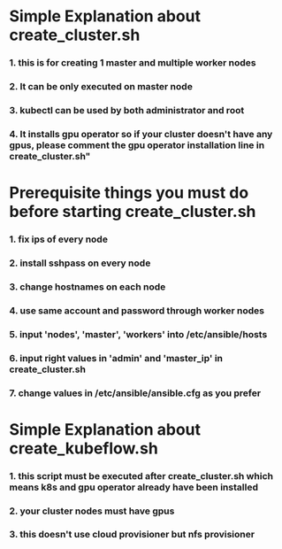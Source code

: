# Simple Explanation about create_cluster.sh
### 1. this is for creating 1 master and multiple worker nodes
### 2. It can be only executed on master node
### 3. kubectl can be used by both administrator and root
### 4. It installs gpu operator so if your cluster doesn't have any gpus, please comment the gpu operator installation line in create_cluster.sh"
#
# Prerequisite things you must do before starting create_cluster.sh
### 1. fix ips of every node
### 2. install sshpass on every node
### 3. change hostnames on each node
### 4. use same account and password through worker nodes
### 5. input 'nodes', 'master', 'workers' into /etc/ansible/hosts
### 6. input right values in 'admin' and 'master_ip' in create_cluster.sh
### 7. change values in /etc/ansible/ansible.cfg as you prefer
#
# Simple Explanation about create_kubeflow.sh
### 1. this script must be executed after create_cluster.sh which means k8s and gpu operator already have been installed
### 2. your cluster nodes must have gpus
### 3. this doesn't use cloud provisioner but nfs provisioner
